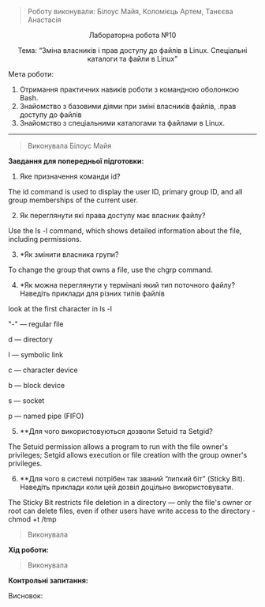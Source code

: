 > Роботу виконували: Білоус Майя, Коломієць Артем, Танєєва Анастасія
<p align="center"> 
Лабораторна робота №10
</p>

<p align="center"> 
Тема: “Зміна власників і прав доступу до файлів в Linux. Спеціальні каталоги та файли в Linux”
</p>

Мета роботи: 

1. Отримання практичних навиків роботи з командною оболонкою Bash.
2. Знайомство з базовими діями при зміні власників файлів, .прав доступу до файлів 
3. Знайомство з спеціальними каталогами та файлами в Linux.





---

> Виконувала Білоус Майя

__Завдання для попередньої підготовки:__

1. Яке призначення команди id?

The id command is used to display the user ID, primary group ID, and all group memberships of the current user.

2. Як переглянути які права доступу має власник файлу?

Use the ls -l command, which shows detailed information about the file, including permissions.

3. *Як змінити власника групи?

To change the group that owns a file, use the chgrp command.

4. *Як можна переглянути у терміналі який тип поточного файлу? Наведіть приклади для різних типів файлів

look at the first character in ls -l

"-" — regular file

d — directory

l — symbolic link

c — character device

b — block device

s — socket

p — named pipe (FIFO)

5. **Для чого використовуються дозволи Setuid та Setgid?

The Setuid permission allows a program to run with the file owner's privileges; Setgid allows execution or file creation with the group owner's privileges.

6. **Для чого в системі потрібен так званий “липкий біт” (Sticky Bit). Наведіть приклади коли цей дозвіл доцільно використовувати.

The Sticky Bit restricts file deletion in a directory — only the file's owner or root can delete files, even if other users have write access to the directory - chmod +t /tmp

> Виконувала 

__Хід роботи:__

> Виконувала 

__Контрольні запитання:__

Висновок:
